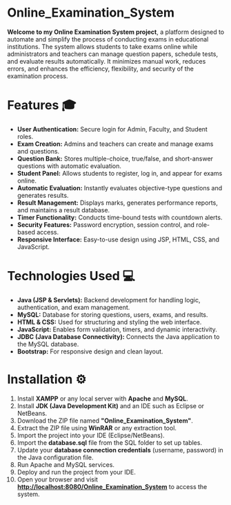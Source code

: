 # Online_Examination_System
**Welcome to my Online Examination System project**, a platform designed to automate and simplify the process of conducting exams in educational institutions. The system allows students to take exams online while administrators and teachers can manage question papers, schedule tests, and evaluate results automatically. It minimizes manual work, reduces errors, and enhances the efficiency, flexibility, and security of the examination process.

# Features 🎓

* **User Authentication:** Secure login for Admin, Faculty, and Student roles.
* **Exam Creation:** Admins and teachers can create and manage exams and questions.
* **Question Bank:** Stores multiple-choice, true/false, and short-answer questions with automatic evaluation.
* **Student Panel:** Allows students to register, log in, and appear for exams online.
* **Automatic Evaluation:** Instantly evaluates objective-type questions and generates results.
* **Result Management:** Displays marks, generates performance reports, and maintains a result database.
* **Timer Functionality:** Conducts time-bound tests with countdown alerts.
* **Security Features:** Password encryption, session control, and role-based access.
* **Responsive Interface:** Easy-to-use design using JSP, HTML, CSS, and JavaScript.

# Technologies Used 💻

* **Java (JSP & Servlets):** Backend development for handling logic, authentication, and exam management.
* **MySQL:** Database for storing questions, users, exams, and results.
* **HTML & CSS:** Used for structuring and styling the web interface.
* **JavaScript:** Enables form validation, timers, and dynamic interactivity.
* **JDBC (Java Database Connectivity):** Connects the Java application to the MySQL database.
* **Bootstrap:** For responsive design and clean layout.

# Installation ⚙️

1. Install **XAMPP** or any local server with **Apache** and **MySQL**.
2. Install **JDK (Java Development Kit)** and an IDE such as Eclipse or NetBeans.
3. Download the ZIP file named **"Online_Examination_System"**.
4. Extract the ZIP file using **WinRAR** or any extraction tool.
5. Import the project into your IDE (Eclipse/NetBeans).
6. Import the **database.sql** file from the SQL folder to set up tables.
7. Update your **database connection credentials** (username, password) in the Java configuration file.
8. Run Apache and MySQL services.
9. Deploy and run the project from your IDE.
10. Open your browser and visit **[http://localhost:8080/Online_Examination_System](http://localhost:8080/Online_Examination_System)** to access the system.
